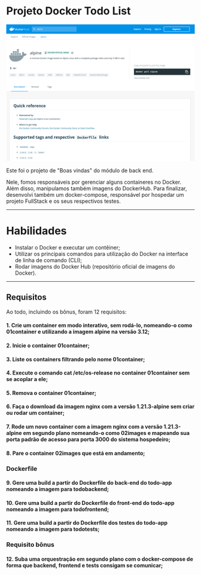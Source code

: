 # Projeto Docker Todo List

<img src="../../images/DOCKER_TODO_LIST.png" alt="Project-logo-1">

Este foi o projeto de "Boas vindas" do módulo de back end.

Nele, fomos responsáveis por gerenciar alguns containeres no Docker. Além disso, manipulamos também imagens do DockerHub. Para finalizar, desenvolvi também um docker-compose, responsável por hospedar um projeto FullStack e os seus respectivos testes.

---

# Habilidades

- Instalar o Docker e executar um contêiner;
- Utilizar os principais comandos para utilização do Docker na interface de linha de comando (CLI);
- Rodar imagens do Docker Hub (repositório oficial de imagens do Docker).

---

## Requisitos

Ao todo, incluindo os bônus, foram 12 requisitos:

#### 1. Crie um container em modo interativo, sem rodá-lo, nomeando-o como 01container e utilizando a imagem alpine na versão 3.12;

#### 2. Inicie o container 01container;

#### 3. Liste os containers filtrando pelo nome 01container;

#### 4. Execute o comando cat /etc/os-release no container 01container sem se acoplar a ele;

#### 5. Remova o container 01container;

#### 6. Faça o download da imagem nginx com a versão 1.21.3-alpine sem criar ou rodar um container;

#### 7. Rode um novo container com a imagem nginx com a versão 1.21.3-alpine em segundo plano nomeando-o como 02images e mapeando sua porta padrão de acesso para porta 3000 do sistema hospedeiro;

#### 8. Pare o container 02images que está em andamento;

### Dockerfile

#### 9. Gere uma build a partir do Dockerfile do back-end do todo-app nomeando a imagem para todobackend;

#### 10. Gere uma build a partir do Dockerfile do front-end do todo-app nomeando a imagem para todofrontend;

#### 11. Gere uma build a partir do Dockerfile dos testes do todo-app nomeando a imagem para todotests;

### Requisito bônus

#### 12. Suba uma orquestração em segundo plano com o docker-compose de forma que backend, frontend e tests consigam se comunicar;